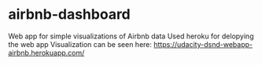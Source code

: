 # airbnb-dashboard
Web app for simple visualizations of Airbnb data
Used heroku for delopying the web app
Visualization can be seen here: https://udacity-dsnd-webapp-airbnb.herokuapp.com/
